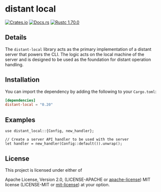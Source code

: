 # distant local

[![Crates.io][distant_crates_img]][distant_crates_lnk] [![Docs.rs][distant_doc_img]][distant_doc_lnk] [![Rustc 1.70.0][distant_rustc_img]][distant_rustc_lnk]

[distant_crates_img]: https://img.shields.io/crates/v/distant-local.svg
[distant_crates_lnk]: https://crates.io/crates/distant-local
[distant_doc_img]: https://docs.rs/distant-local/badge.svg
[distant_doc_lnk]: https://docs.rs/distant-local
[distant_rustc_img]: https://img.shields.io/badge/distant_local-rustc_1.70+-lightgray.svg
[distant_rustc_lnk]: https://blog.rust-lang.org/2023/06/01/Rust-1.70.0.html

## Details

The `distant-local` library acts as the primary implementation of a distant
server that powers the CLI. The logic acts on the local machine of the server
and is designed to be used as the foundation for distant operation handling.

## Installation

You can import the dependency by adding the following to your `Cargo.toml`:

```toml
[dependencies]
distant-local = "0.20"
```

## Examples

```rust,no_run
use distant_local::{Config, new_handler};

// Create a server API handler to be used with the server
let handler = new_handler(Config::default()).unwrap();
```

## License

This project is licensed under either of

Apache License, Version 2.0, (LICENSE-APACHE or
[apache-license][apache-license]) MIT license (LICENSE-MIT or
[mit-license][mit-license]) at your option.

[apache-license]: http://www.apache.org/licenses/LICENSE-2.0
[mit-license]: http://opensource.org/licenses/MIT
